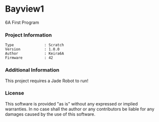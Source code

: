 Bayview1
================

6A First Program

### Project Information
```
Type              : Scratch
Version           : 1.0.0
Author            : Keira6A
Firmware          : 42
```

### Additional Information
This project requires a Jade Robot to run!

### License
This software is provided "as is" without any expressed or implied warranties.  In no case shall the author or any contributors be liable for any damages caused by the use of this software.

